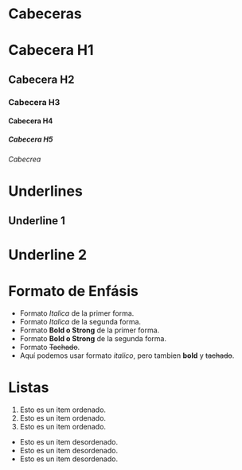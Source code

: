 # Cabeceras
# Cabecera H1
## Cabecera H2
### Cabecera H3
#### Cabecera H4
##### Cabecera H5
###### Cabecrea 


# Underlines
Underline 1
-----------
Underline 2
===========

# Formato de Enfásis
- Formato *Italica* de la primer forma.
- Formato _Italica_ de la segunda forma.
- Formato **Bold o Strong** de la primer forma.
- Formato __Bold o Strong__ de la segunda forma.
- Formato ~~Tachado~~.
- Aquí podemos usar formato *italico*, pero tambien **bold** y ~~tachado~~.


# Listas
1. Esto es un item ordenado.
2. Esto es un item ordenado.
3. Esto es un item ordenado.

- Esto es un item desordenado.
- Esto es un item desordenado.
- Esto es un item desordenado.